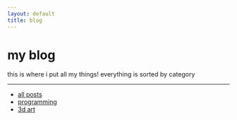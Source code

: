 ```yaml
---
layout: default
title: blog
---
```

# my blog
this is where i put all my things! everything is sorted by category

---

- [all posts](</all posts/>)
- [programming](</blog/programming/>)
- [3d art](</blog/3d art/>)
